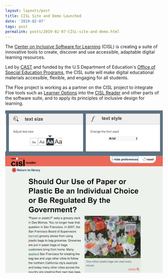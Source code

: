 ```yaml
---
layout: layouts/post
title: CISL Site and Demo Launched
date: '2019-02-07'
tags: post
permalink: posts/2019-02-07-CISL-site-and-demo.html
---
```

<p>
The <a href="http://cisl.cast.org/">Center on Inclusive Software for Learning</a>
 (CISL) is creating a suite of innovative tools to create, discover and use accessible,
  adaptable digital learning resources.
</p>
<p>
Led by <a href="http://www.cast.org/">CAST</a> and funded by the U.S Department of
 Education's <a href="https://www2.ed.gov/about/offices/list/osers/osep/">Office of
  Special Education Programs</a>, the CISL suite will make digital educational materials
   accessible, flexible, and engaging for all students.
</p>
<p>
The Floe project is working as a partner on the CISL project to integrate Floe tools
 such as <a href="https://build.fluidproject.org/infusion/demos/prefsFramework/">
 Learner Options</a> into the <a href="http://cisl-demo.cast.org/index-readium.html?pub=serp-paper-or-plastic">
 CISL Reader</a> and other parts of the software suite, and to apply its principles of inclusive design for learning.
</p>
<a href="http://cisl-demo.cast.org/index-readium.html?pub=serp-paper-or-plastic">
<img src="images/CISL-reader.png" alt="Screenshot of the CISL Reader demo" /></a>
